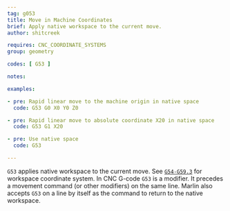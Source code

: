 ```yaml
---
tag: g053
title: Move in Machine Coordinates
brief: Apply native workspace to the current move.
author: shitcreek

requires: CNC_COORDINATE_SYSTEMS
group: geometry

codes: [ G53 ]

notes:

examples:

- pre: Rapid linear move to the machine origin in native space
  code: G53 G0 X0 Y0 Z0

- pre: Rapid linear move to absolute coordinate X20 in native space
  code: G53 G1 X20

- pre: Use native space
  code: G53

---
```


`G53` applies native workspace to the current move. See [`G54-G59.3`](/docs/gcode/G054-G059.html) for workspace coordinate system.
In CNC G-code `G53` is a modifier. It precedes a movement command (or other modifiers) on the same line.
Marlin also accepts `G53` on a line by itself as the command to return to the native workspace.
